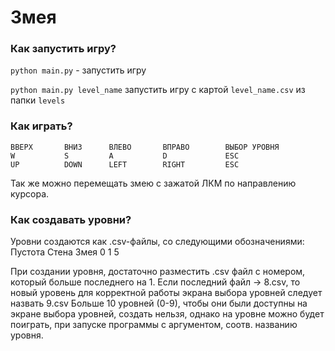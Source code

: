 # Змея

### Как запустить игру? 
```python main.py``` - запустить игру 

```python main.py level_name``` запустить игру с картой ```level_name.csv``` из папки ```levels```

### Как играть? 

    ВВЕРХ       ВНИЗ      ВЛЕВО       ВПРАВО        ВЫБОР УРОВНЯ
    W           S         A           D             ESC
    UP          DOWN      LEFT        RIGHT         ESC
    
Так же можно перемещать змею с зажатой ЛКМ по направлению курсора. 

### Как создавать уровни?

Уровни создаются как .csv-файлы, со следующими обозначениями:
    Пустота     Стена       Змея
    0           1           5 
    
При создании уровня, достаточно разместить .csv файл с номером, который больше последнего на 1.
Если последний файл -> 8.csv, то новый уровень для корректной работы экрана выбора уровней следует назвать 9.csv 
Больше 10 уровней (0-9), чтобы они были доступны на экране выбора уровней, создать нельзя, однако на уровне можно будет поиграть, при запуске программы с аргументом, соотв. названию уровня. 
